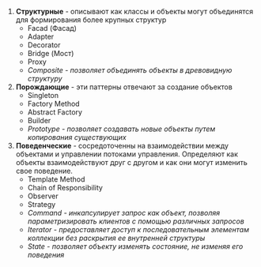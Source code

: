 1. **Структурные** - описывают как классы и объекты могут объединятся для формирования более крупных структур
	- Facad (Фасад)
	- Adapter
	- Decorator
	- Bridge (Мост)
	- Proxy 
	- *Composite - позволяет объединять объекты в древовидную структуру*
1. **Порождающие** - эти паттерны отвечают за создание объектов
	- Singleton
	- Factory Method
	- Abstract Factory
	- Builder 
	- *Prototype - позволяет создавать новые объекты путем копирования существующих*
2. **Поведенческие** - сосредоточенны на взаимодействии между объектами и управлении потоками управления. Определяют как объекты взаимодействуют друг с другом и как они могут изменить свое поведение.  
	- Template Method 
	- Chain of Responsibility
	- Observer
	- Strategy
	- *Command - инкапсулирует запрос как объект, позволяя параметризировать клиентов с помощью различных запросов*
	- *Iterator - предоставляет доступ к последовательным элементам коллекции без раскрытия ее внутренней структуры*
	- *State - позволяет объекту изменять состояние, не изменяя его поведения*